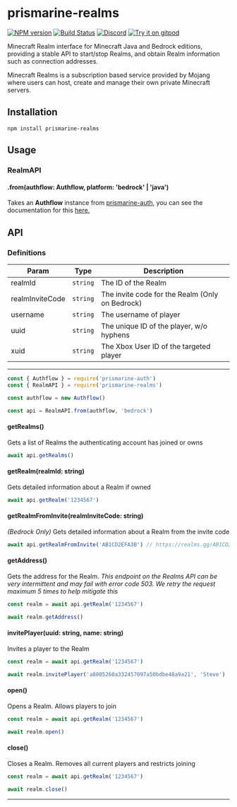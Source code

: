 # prismarine-realms
[![NPM version](https://img.shields.io/npm/v/prismarine-realms.svg)](http://npmjs.com/package/prismarine-realms)
[![Build Status](https://github.com/PrismarineJS/prismarine-realms/workflows/CI/badge.svg)](https://github.com/PrismarineJS/prismarine-realms/actions?query=workflow%3A%22CI%22)
[![Discord](https://img.shields.io/badge/chat-on%20discord-brightgreen.svg)](https://discord.gg/GsEFRM8)
[![Try it on gitpod](https://img.shields.io/badge/try-on%20gitpod-brightgreen.svg)](https://gitpod.io/#https://github.com/PrismarineJS/prismarine-realms)

Minecraft Realm interface for Minecraft Java and Bedrock editions, providing a stable API to start/stop Realms, and obtain Realm information such as connection addresses.

Minecraft Realms is a subscription based service provided by Mojang where users can host, create and manage their own private Minecraft servers.

## Installation
```shell
npm install prismarine-realms
```

## Usage

### RealmAPI

#### .from(authflow: Authflow, platform: 'bedrock' | 'java')

Takes an **Authflow** instance from [prismarine-auth](https://github.com/PrismarineJS/prismarine-auth), you can see the documentation for this [here.](https://github.com/PrismarineJS/prismarine-auth#authflow)

## API

### Definitions

| Param           | Type                 | Description                                                           |
| --------------- | -------------------- | --------------------------------------------------------------------- |
| realmId         | `string`             | The ID of the Realm                                                   |
| realmInviteCode | `string`             | The invite code for the Realm (Only on Bedrock)                       |
| username        | `string`             | The username of player                                                |
| uuid            | `string`             | The unique ID of the player, w/o hyphens                              |
| xuid            | `string`             | The Xbox User ID of the targeted player                               |

---

```js
const { Authflow } = require('prismarine-auth') 
const { RealmAPI } = require('prismarine-realms')

const authflow = new Authflow()

const api = RealmAPI.from(authflow, 'bedrock')
```

#### getRealms()

Gets a list of Realms the authenticating account has joined or owns

```js
await api.getRealms()
```


#### getRealm(realmId: string)

Gets detailed information about a Realm if owned

```js
await api.getRealm('1234567')
```

#### getRealmFromInvite(realmInviteCode: string)

*(Bedrock Only)* Gets detailed information about a Realm from the invite code

```js
await api.getRealmFromInvite('AB1CD2EFA3B') // https://realms.gg/AB1CD2EFA3B will work as well
```

#### getAddress()

Gets the address for the Realm. *This endpoint on the Realms API can be very intermittent and may fail with error code 503. We retry the request maximum 5 times to help mitigate this*

```js
const realm = await api.getRealm('1234567')

await realm.getAddress()
```

#### invitePlayer(uuid: string, name: string)

Invites a player to the Realm

```js
const realm = await api.getRealm('1234567')

await realm.invitePlayer('a8005260a332457097a50bdbe48a9a21', 'Steve')
```

#### open()

Opens a Realm. Allows players to join

```js
const realm = await api.getRealm('1234567')

await realm.open()
```

#### close()

Closes a Realm. Removes all current players and restricts joining

```js
const realm = await api.getRealm('1234567')

await realm.close()
```

---

<!-- 
### Using prismarine-realms with Mineflayer, Node Minecraft Protocol and Bedrock Protocol

Prismarine-auth is used in Mineflayer to allow quick connection to owned/joined Realms by providing a `pickRealm` function which should return a single Realm instance. It will then handle getting the host information and connect your bot to that Realm. The process of getting the Realms connection is handled in the protocol libraries meaning the same options can be passed there as well.

#### Mineflayer 

```js
const mineflayer = require('mineflayer')

const bot = mineflayer.createBot({
  username: 'example',
  auth: 'microsoft',
  realms: {
    pickRealm: (realms) => realms.find(realm => realm.name === 'My Realm')
  }
})
```

#### Node Minecraft Protocol

```js
const protocol = require('minecraft-protocol');

const client = protocol.createClient({
  username: 'example',
  auth: 'microsoft',
  realms: {
    pickRealm: (realms) => realms.find(realm => realm.name === 'My Realm')
  }
});
```

#### Bedrock Protocol

```js
const protocol = require('bedrock-protocol');

const client = protocol.createClient({
  username: 'example',
  realms: {
    pickRealm: (realms) => realms.find(realm => realm.name === 'My Realm')
  }
});
``` 
-->